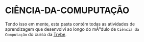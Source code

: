 # CIÊNCIA-DA-COMUPUTAÇÃO


Tendo isso em mente, esta pasta contém todas as atividades de aprendizagem que desenvolvi ao longo do mÃ³dulo de `Ciência da Computação` do curso da [Trybe](https://www.betrybe.com/).